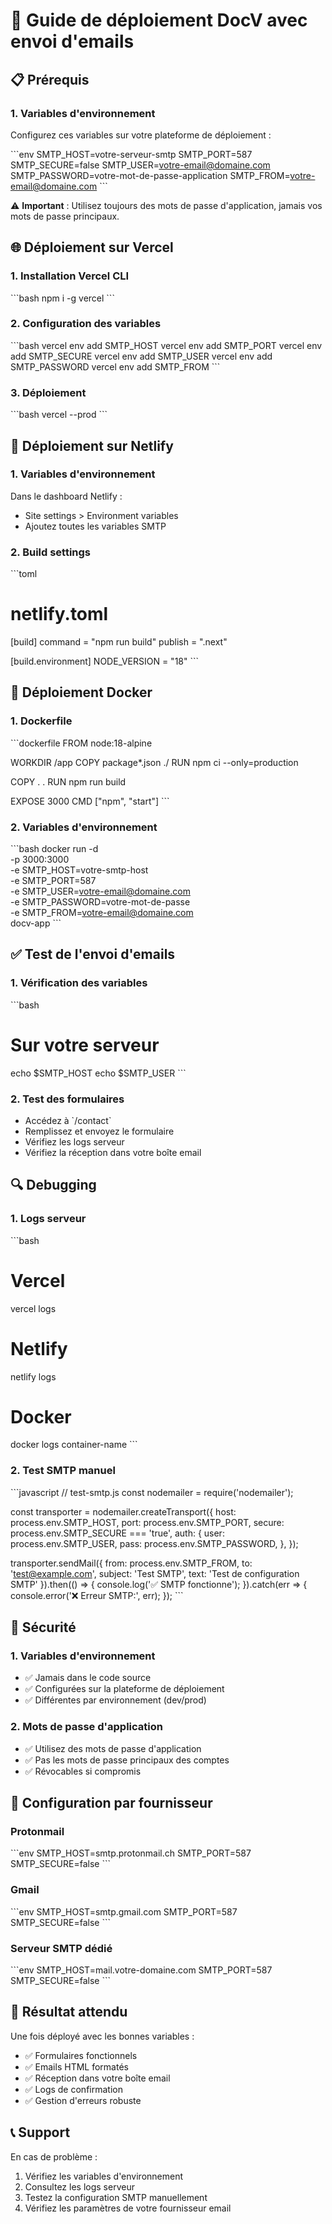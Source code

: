 # 🚀 Guide de déploiement DocV avec envoi d'emails

## 📋 Prérequis

### 1. Variables d'environnement
Configurez ces variables sur votre plateforme de déploiement :

\`\`\`env
SMTP_HOST=votre-serveur-smtp
SMTP_PORT=587
SMTP_SECURE=false
SMTP_USER=votre-email@domaine.com
SMTP_PASSWORD=votre-mot-de-passe-application
SMTP_FROM=votre-email@domaine.com
\`\`\`

⚠️ **Important** : Utilisez toujours des mots de passe d'application, jamais vos mots de passe principaux.

## 🌐 Déploiement sur Vercel

### 1. Installation Vercel CLI
\`\`\`bash
npm i -g vercel
\`\`\`

### 2. Configuration des variables
\`\`\`bash
vercel env add SMTP_HOST
vercel env add SMTP_PORT
vercel env add SMTP_SECURE
vercel env add SMTP_USER
vercel env add SMTP_PASSWORD
vercel env add SMTP_FROM
\`\`\`

### 3. Déploiement
\`\`\`bash
vercel --prod
\`\`\`

## 🔧 Déploiement sur Netlify

### 1. Variables d'environnement
Dans le dashboard Netlify :
- Site settings > Environment variables
- Ajoutez toutes les variables SMTP

### 2. Build settings
\`\`\`toml
# netlify.toml
[build]
  command = "npm run build"
  publish = ".next"

[build.environment]
  NODE_VERSION = "18"
\`\`\`

## 🐳 Déploiement Docker

### 1. Dockerfile
\`\`\`dockerfile
FROM node:18-alpine

WORKDIR /app
COPY package*.json ./
RUN npm ci --only=production

COPY . .
RUN npm run build

EXPOSE 3000
CMD ["npm", "start"]
\`\`\`

### 2. Variables d'environnement
\`\`\`bash
docker run -d \
  -p 3000:3000 \
  -e SMTP_HOST=votre-smtp-host \
  -e SMTP_PORT=587 \
  -e SMTP_USER=votre-email@domaine.com \
  -e SMTP_PASSWORD=votre-mot-de-passe \
  -e SMTP_FROM=votre-email@domaine.com \
  docv-app
\`\`\`

## ✅ Test de l'envoi d'emails

### 1. Vérification des variables
\`\`\`bash
# Sur votre serveur
echo $SMTP_HOST
echo $SMTP_USER
\`\`\`

### 2. Test des formulaires
- Accédez à \`/contact\`
- Remplissez et envoyez le formulaire
- Vérifiez les logs serveur
- Vérifiez la réception dans votre boîte email

## 🔍 Debugging

### 1. Logs serveur
\`\`\`bash
# Vercel
vercel logs

# Netlify
netlify logs

# Docker
docker logs container-name
\`\`\`

### 2. Test SMTP manuel
\`\`\`javascript
// test-smtp.js
const nodemailer = require('nodemailer');

const transporter = nodemailer.createTransport({
  host: process.env.SMTP_HOST,
  port: process.env.SMTP_PORT,
  secure: process.env.SMTP_SECURE === 'true',
  auth: {
    user: process.env.SMTP_USER,
    pass: process.env.SMTP_PASSWORD,
  },
});

transporter.sendMail({
  from: process.env.SMTP_FROM,
  to: 'test@example.com',
  subject: 'Test SMTP',
  text: 'Test de configuration SMTP'
}).then(() => {
  console.log('✅ SMTP fonctionne');
}).catch(err => {
  console.error('❌ Erreur SMTP:', err);
});
\`\`\`

## 🔐 Sécurité

### 1. Variables d'environnement
- ✅ Jamais dans le code source
- ✅ Configurées sur la plateforme de déploiement
- ✅ Différentes par environnement (dev/prod)

### 2. Mots de passe d'application
- ✅ Utilisez des mots de passe d'application
- ✅ Pas les mots de passe principaux des comptes
- ✅ Révocables si compromis

## 📧 Configuration par fournisseur

### Protonmail
\`\`\`env
SMTP_HOST=smtp.protonmail.ch
SMTP_PORT=587
SMTP_SECURE=false
\`\`\`

### Gmail
\`\`\`env
SMTP_HOST=smtp.gmail.com
SMTP_PORT=587
SMTP_SECURE=false
\`\`\`

### Serveur SMTP dédié
\`\`\`env
SMTP_HOST=mail.votre-domaine.com
SMTP_PORT=587
SMTP_SECURE=false
\`\`\`

## 🎯 Résultat attendu

Une fois déployé avec les bonnes variables :
- ✅ Formulaires fonctionnels
- ✅ Emails HTML formatés
- ✅ Réception dans votre boîte email
- ✅ Logs de confirmation
- ✅ Gestion d'erreurs robuste

## 📞 Support

En cas de problème :
1. Vérifiez les variables d'environnement
2. Consultez les logs serveur
3. Testez la configuration SMTP manuellement
4. Vérifiez les paramètres de votre fournisseur email

